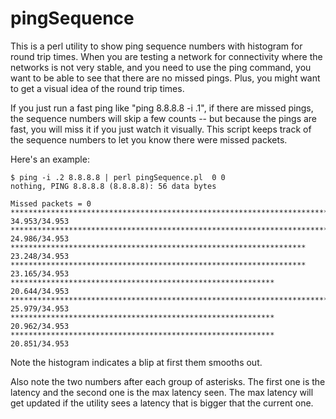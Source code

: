 # pingSequence
This is a perl utility to show ping sequence numbers with histogram for round trip times.
When you are testing a network for connectivity where the networks is not very stable, and
you need to use the ping command, you want to be able to see that there are no missed pings.
Plus, you might want to get a visual idea of the round trip times.

If you just run a fast ping like "ping 8.8.8.8 -i .1", if there are missed pings, the sequence
numbers will skip a few counts -- but because the pings are fast, you will miss it if you just
watch it visually.  This script keeps track of the sequence numbers to let you know there were
missed packets.

Here's an example:

```
$ ping -i .2 8.8.8.8 | perl pingSequence.pl  0 0
nothing, PING 8.8.8.8 (8.8.8.8): 56 data bytes

Missed packets = 0
**************************************************************************************************** 34.953/34.953
*********************************************************************** 24.986/34.953
****************************************************************** 23.248/34.953
****************************************************************** 23.165/34.953
*********************************************************** 20.644/34.953
************************************************************************** 25.979/34.953
*********************************************************** 20.962/34.953
*********************************************************** 20.851/34.953
```

Note the histogram indicates a blip at first them smooths out. 

Also note the two numbers after each group of asterisks.  The first one is the latency and the second
one is the max latency seen.  The max latency will get updated if the utility sees a latency that
is bigger that the current one.


